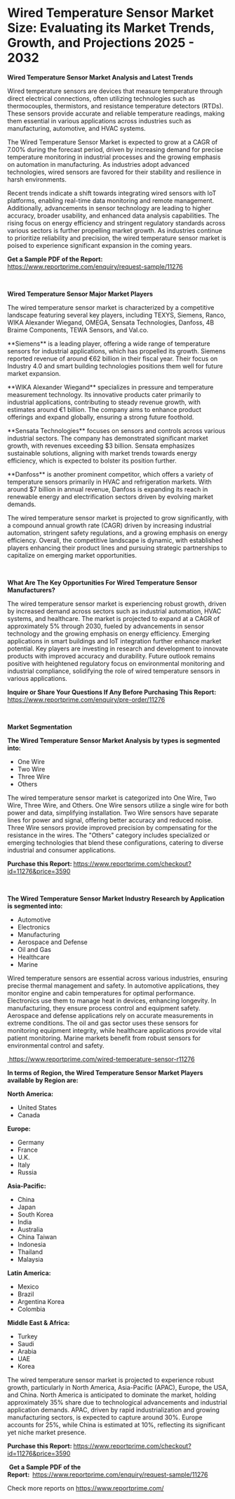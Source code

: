 <p><h1>Wired Temperature Sensor Market Size: Evaluating its Market Trends, Growth, and Projections 2025 - 2032</h1></p><p><strong>Wired Temperature Sensor Market Analysis and Latest Trends</strong></p>
<p><p>Wired temperature sensors are devices that measure temperature through direct electrical connections, often utilizing technologies such as thermocouples, thermistors, and resistance temperature detectors (RTDs). These sensors provide accurate and reliable temperature readings, making them essential in various applications across industries such as manufacturing, automotive, and HVAC systems.</p><p>The Wired Temperature Sensor Market is expected to grow at a CAGR of 7.00% during the forecast period, driven by increasing demand for precise temperature monitoring in industrial processes and the growing emphasis on automation in manufacturing. As industries adopt advanced technologies, wired sensors are favored for their stability and resilience in harsh environments.</p><p>Recent trends indicate a shift towards integrating wired sensors with IoT platforms, enabling real-time data monitoring and remote management. Additionally, advancements in sensor technology are leading to higher accuracy, broader usability, and enhanced data analysis capabilities. The rising focus on energy efficiency and stringent regulatory standards across various sectors is further propelling market growth. As industries continue to prioritize reliability and precision, the wired temperature sensor market is poised to experience significant expansion in the coming years.</p></p>
<p><strong>Get a Sample PDF of the Report:&nbsp;</strong> <a href="https://www.reportprime.com/enquiry/request-sample/11276?utm_campaign=2735&utm_medium=2&utm_source=Github&utm_content=ia&utm_term=20032025&utm_id=wired-temperature-sensor">https://www.reportprime.com/enquiry/request-sample/11276</a></p>
<p>&nbsp;</p>
<p><strong>Wired Temperature Sensor Major Market Players</strong></p>
<p><p>The wired temperature sensor market is characterized by a competitive landscape featuring several key players, including TEXYS, Siemens, Ranco, WIKA Alexander Wiegand, OMEGA, Sensata Technologies, Danfoss, 4B Braime Components, TEWA Sensors, and Val.co. </p><p>**Siemens** is a leading player, offering a wide range of temperature sensors for industrial applications, which has propelled its growth. Siemens reported revenue of around €62 billion in their fiscal year. Their focus on Industry 4.0 and smart building technologies positions them well for future market expansion.</p><p>**WIKA Alexander Wiegand** specializes in pressure and temperature measurement technology. Its innovative products cater primarily to industrial applications, contributing to steady revenue growth, with estimates around €1 billion. The company aims to enhance product offerings and expand globally, ensuring a strong future foothold.</p><p>**Sensata Technologies** focuses on sensors and controls across various industrial sectors. The company has demonstrated significant market growth, with revenues exceeding $3 billion. Sensata emphasizes sustainable solutions, aligning with market trends towards energy efficiency, which is expected to bolster its position further.</p><p>**Danfoss** is another prominent competitor, which offers a variety of temperature sensors primarily in HVAC and refrigeration markets. With around $7 billion in annual revenue, Danfoss is expanding its reach in renewable energy and electrification sectors driven by evolving market demands.</p><p>The wired temperature sensor market is projected to grow significantly, with a compound annual growth rate (CAGR) driven by increasing industrial automation, stringent safety regulations, and a growing emphasis on energy efficiency. Overall, the competitive landscape is dynamic, with established players enhancing their product lines and pursuing strategic partnerships to capitalize on emerging market opportunities.</p></p>
<p>&nbsp;</p>
<p><strong>What Are The Key Opportunities For Wired Temperature Sensor Manufacturers?</strong></p>
<p><p>The wired temperature sensor market is experiencing robust growth, driven by increased demand across sectors such as industrial automation, HVAC systems, and healthcare. The market is projected to expand at a CAGR of approximately 5% through 2030, fueled by advancements in sensor technology and the growing emphasis on energy efficiency. Emerging applications in smart buildings and IoT integration further enhance market potential. Key players are investing in research and development to innovate products with improved accuracy and durability. Future outlook remains positive with heightened regulatory focus on environmental monitoring and industrial compliance, solidifying the role of wired temperature sensors in various applications.</p></p>
<p><strong>Inquire or Share Your Questions If Any Before Purchasing This Report:</strong> <a href="https://www.reportprime.com/enquiry/pre-order/11276?utm_campaign=2735&utm_medium=2&utm_source=Github&utm_content=ia&utm_term=20032025&utm_id=wired-temperature-sensor">https://www.reportprime.com/enquiry/pre-order/11276</a></p>
<p>&nbsp;</p>
<p><strong>Market Segmentation</strong></p>
<p><strong>The Wired Temperature Sensor Market Analysis by types is segmented into:</strong></p>
<p><ul><li>One Wire</li><li>Two Wire</li><li>Three Wire</li><li>Others</li></ul></p>
<p><p>The wired temperature sensor market is categorized into One Wire, Two Wire, Three Wire, and Others. One Wire sensors utilize a single wire for both power and data, simplifying installation. Two Wire sensors have separate lines for power and signal, offering better accuracy and reduced noise. Three Wire sensors provide improved precision by compensating for the resistance in the wires. The "Others" category includes specialized or emerging technologies that blend these configurations, catering to diverse industrial and consumer applications.</p></p>
<p><strong>Purchase this Report:&nbsp;</strong><a href="https://www.reportprime.com/checkout?id=11276&price=3590&utm_campaign=2735&utm_medium=2&utm_source=Github&utm_content=ia&utm_term=20032025&utm_id=wired-temperature-sensor">https://www.reportprime.com/checkout?id=11276&price=3590</a></p>
<p>&nbsp;</p>
<p><strong>The Wired Temperature Sensor Market Industry Research by Application is segmented into:</strong></p>
<p><ul><li>Automotive</li><li>Electronics</li><li>Manufacturing</li><li>Aerospace and Defense</li><li>Oil and Gas</li><li>Healthcare</li><li>Marine</li></ul></p>
<p><p>Wired temperature sensors are essential across various industries, ensuring precise thermal management and safety. In automotive applications, they monitor engine and cabin temperatures for optimal performance. Electronics use them to manage heat in devices, enhancing longevity. In manufacturing, they ensure process control and equipment safety. Aerospace and defense applications rely on accurate measurements in extreme conditions. The oil and gas sector uses these sensors for monitoring equipment integrity, while healthcare applications provide vital patient monitoring. Marine markets benefit from robust sensors for environmental control and safety.</p></p>
<p><a href="https://www.reportprime.com/wired-temperature-sensor-r11276?utm_campaign=2735&utm_medium=2&utm_source=Github&utm_content=ia&utm_term=20032025&utm_id=wired-temperature-sensor">&nbsp;https://www.reportprime.com/wired-temperature-sensor-r11276</a></p>
<p><strong>In terms of Region, the Wired Temperature Sensor Market Players available by Region are:</strong></p>
<p>
    <p> <strong> North America: </strong>
        <ul>
            <li>United States</li>
            <li>Canada</li>
        </ul>
        </p> 
    <p> <strong> Europe: </strong>
        <ul>
            <li>Germany</li>
            <li>France</li>
            <li>U.K.</li>
            <li>Italy</li>
            <li>Russia</li>
        </ul>
        </p> 
    <p> <strong> Asia-Pacific: </strong>
        <ul>
            <li>China</li>
            <li>Japan</li>
            <li>South Korea</li>
            <li>India</li>
            <li>Australia</li>
            <li>China Taiwan</li>
            <li>Indonesia</li>
            <li>Thailand</li>
            <li>Malaysia</li>
        </ul>
        </p> 
    <p> <strong> Latin America: </strong>
        <ul>
            <li>Mexico</li>
            <li>Brazil</li>
            <li>Argentina Korea</li>
            <li>Colombia</li>
        </ul>
        </p> 
    <p> <strong> Middle East & Africa: </strong>
        <ul>
            <li>Turkey</li>
            <li>Saudi</li>
            <li>Arabia</li>
            <li>UAE</li>
            <li>Korea</li>
        </ul>
    </p>
    </p>
<p><p>The wired temperature sensor market is projected to experience robust growth, particularly in North America, Asia-Pacific (APAC), Europe, the USA, and China. North America is anticipated to dominate the market, holding approximately 35% share due to technological advancements and industrial application demands. APAC, driven by rapid industrialization and growing manufacturing sectors, is expected to capture around 30%. Europe accounts for 25%, while China is estimated at 10%, reflecting its significant yet niche market presence.</p></p>
<p><strong>Purchase this Report: </strong><a href="https://www.reportprime.com/checkout?id=11276&price=3590&utm_campaign=2735&utm_medium=2&utm_source=Github&utm_content=ia&utm_term=20032025&utm_id=wired-temperature-sensor">https://www.reportprime.com/checkout?id=11276&price=3590</a></p>
<p>&nbsp;<strong>Get a Sample PDF of the Report:&nbsp;&nbsp;</strong><a href="https://www.reportprime.com/enquiry/request-sample/11276?utm_campaign=2735&utm_medium=2&utm_source=Github&utm_content=ia&utm_term=20032025&utm_id=wired-temperature-sensor">https://www.reportprime.com/enquiry/request-sample/11276</a></p>
<p><strong></strong></p>
<p>Check more reports on <a href="https://www.reportprime.com/?utm_campaign=2735&utm_medium=2&utm_source=Github&utm_content=ia&utm_term=20032025&utm_id=wired-temperature-sensor">https://www.reportprime.com/</a></p>